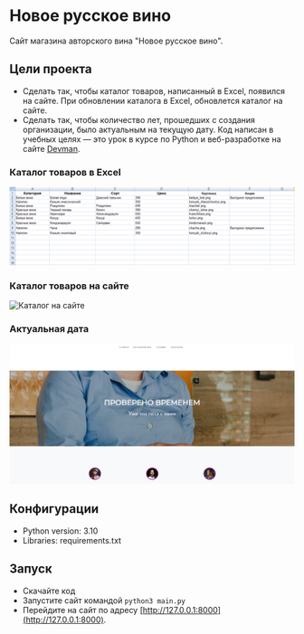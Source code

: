 # Новое русское вино

Сайт магазина авторского вина "Новое русское вино".

## Цели проекта

* Сделать так, чтобы каталог товаров, написанный в Excel, появился на сайте. При обновлении каталога в Excel, обновлется каталог на сайте.
* Сделать так, чтобы количество лет, прошедших с создания организации, было актуальным на текущую дату.
Код написан в учебных целях — это урок в курсе по Python и веб-разработке на сайте [Devman](https://dvmn.org).

### Каталог товаров в Excel

![Каталог Excel](https://github.com/etokosmo/devman_wines/blob/master/github/catalog.png)

### Каталог товаров на сайте

![Каталог на сайте](https://github.com/etokosmo/devman_wines/blob/master/github/catalog.gif)

### Актуальная дата

![Каталог на сайте](https://github.com/etokosmo/devman_wines/blob/master/github/year.png)

## Конфигурации

* Python version: 3.10
* Libraries: requirements.txt

## Запуск

- Скачайте код
- Запустите сайт командой `python3 main.py`
- Перейдите на сайт по адресу [http://127.0.0.1:8000](http://127.0.0.1:8000).
